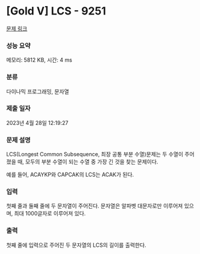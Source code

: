# [Gold V] LCS - 9251 

[문제 링크](https://www.acmicpc.net/problem/9251) 

### 성능 요약

메모리: 5812 KB, 시간: 4 ms

### 분류

다이나믹 프로그래밍, 문자열

### 제출 일자

2023년 4월 28일 12:19:27

### 문제 설명

<p>LCS(Longest Common Subsequence, 최장 공통 부분 수열)문제는 두 수열이 주어졌을 때, 모두의 부분 수열이 되는 수열 중 가장 긴 것을 찾는 문제이다.</p>

<p>예를 들어, ACAYKP와 CAPCAK의 LCS는 ACAK가 된다.</p>

### 입력 

 <p>첫째 줄과 둘째 줄에 두 문자열이 주어진다. 문자열은 알파벳 대문자로만 이루어져 있으며, 최대 1000글자로 이루어져 있다.</p>

### 출력 

 <p>첫째 줄에 입력으로 주어진 두 문자열의 LCS의 길이를 출력한다.</p>

